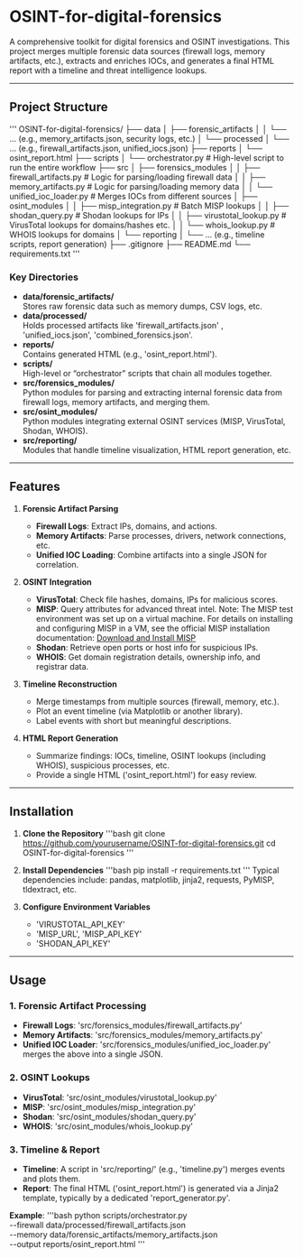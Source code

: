 # OSINT-for-digital-forensics

A comprehensive toolkit for digital forensics and OSINT investigations. This project merges multiple forensic data sources (firewall logs, memory artifacts, etc.), extracts and enriches IOCs, and generates a final HTML report with a timeline and threat intelligence lookups.

---

## Project Structure

'''
OSINT-for-digital-forensics/
├── data
│   ├── forensic_artifacts
│   │   └── ... (e.g., memory_artifacts.json, security logs, etc.)
│   └── processed
│       └── ... (e.g., firewall_artifacts.json, unified_iocs.json)
├── reports
│   └── osint_report.html
├── scripts
│   └── orchestrator.py         # High-level script to run the entire workflow
├── src
│   ├── forensics_modules
│   │   ├── firewall_artifacts.py    # Logic for parsing/loading firewall data
│   │   ├── memory_artifacts.py      # Logic for parsing/loading memory data
│   │   └── unified_ioc_loader.py    # Merges IOCs from different sources
│   ├── osint_modules
│   │   ├── misp_integration.py      # Batch MISP lookups
│   │   ├── shodan_query.py          # Shodan lookups for IPs
│   │   ├── virustotal_lookup.py     # VirusTotal lookups for domains/hashes etc.
│   │   └── whois_lookup.py          # WHOIS lookups for domains
│   └── reporting
│       └── ... (e.g., timeline scripts, report generation)
├── .gitignore
├── README.md
└── requirements.txt
'''

### Key Directories

- **data/forensic_artifacts/**  
  Stores raw forensic data such as memory dumps, CSV logs, etc.
- **data/processed/**  
  Holds processed artifacts like 'firewall_artifacts.json' , 'unified_iocs.json', 'combined_forensics.json'.
- **reports/**  
  Contains generated HTML (e.g., 'osint_report.html').
- **scripts/**  
  High-level or “orchestrator” scripts that chain all modules together.
- **src/forensics_modules/**  
  Python modules for parsing and extracting internal forensic data from firewall logs, memory artifacts, and merging them.
- **src/osint_modules/**  
  Python modules integrating external OSINT services (MISP, VirusTotal, Shodan, WHOIS).
- **src/reporting/**  
  Modules that handle timeline visualization, HTML report generation, etc.

---

## Features

1. **Forensic Artifact Parsing**  
   - **Firewall Logs**: Extract IPs, domains, and actions.  
   - **Memory Artifacts**: Parse processes, drivers, network connections, etc.  
   - **Unified IOC Loading**: Combine artifacts into a single JSON for correlation.

2. **OSINT Integration**  
   - **VirusTotal**: Check file hashes, domains, IPs for malicious scores.  
   - **MISP**: Query attributes for advanced threat intel. 
      Note: The MISP test environment was set up on a virtual machine. For details on installing and configuring MISP in a VM, see the official MISP installation documentation: [Download and Install MISP](https://www.misp-project.org/download/)
   - **Shodan**: Retrieve open ports or host info for suspicious IPs.  
   - **WHOIS**: Get domain registration details, ownership info, and registrar data.

3. **Timeline Reconstruction**  
   - Merge timestamps from multiple sources (firewall, memory, etc.).  
   - Plot an event timeline (via Matplotlib or another library).  
   - Label events with short but meaningful descriptions.

4. **HTML Report Generation**  
   - Summarize findings: IOCs, timeline, OSINT lookups (including WHOIS), suspicious processes, etc.  
   - Provide a single HTML ('osint_report.html') for easy review.

---

## Installation

1. **Clone the Repository**
   '''bash
   git clone https://github.com/yourusername/OSINT-for-digital-forensics.git
   cd OSINT-for-digital-forensics
   '''

2. **Install Dependencies**
   '''bash
   pip install -r requirements.txt
   '''
   Typical dependencies include: pandas, matplotlib, jinja2, requests, PyMISP, tldextract, etc.

3. **Configure Environment Variables**  
   - 'VIRUSTOTAL_API_KEY'  
   - 'MISP_URL', 'MISP_API_KEY'  
   - 'SHODAN_API_KEY'   

---

## Usage

### 1. Forensic Artifact Processing

- **Firewall Logs**: 'src/forensics_modules/firewall_artifacts.py'  
- **Memory Artifacts**: 'src/forensics_modules/memory_artifacts.py'  
- **Unified IOC Loader**: 'src/forensics_modules/unified_ioc_loader.py' merges the above into a single JSON.

### 2. OSINT Lookups

- **VirusTotal**: 'src/osint_modules/virustotal_lookup.py'  
- **MISP**: 'src/osint_modules/misp_integration.py'  
- **Shodan**: 'src/osint_modules/shodan_query.py'  
- **WHOIS**: 'src/osint_modules/whois_lookup.py'  

### 3. Timeline & Report

- **Timeline**: A script in 'src/reporting/' (e.g., 'timeline.py') merges events and plots them.  
- **Report**: The final HTML ('osint_report.html') is generated via a Jinja2 template, typically by a dedicated 'report_generator.py'.

**Example**:
'''bash
python scripts/orchestrator.py \
  --firewall data/processed/firewall_artifacts.json \
  --memory data/forensic_artifacts/memory_artifacts.json \
  --output reports/osint_report.html
'''

